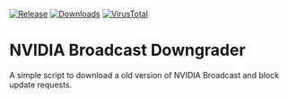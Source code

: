 [![Release](https://img.shields.io/github/v/release/KaioHSG/nvidia-broadcast-downgrader)](https://github.com/KaioHSG/nvidia-broadcast-downgrader/releases/latest)
[![Downloads](https://img.shields.io/github/downloads/KaioHSG/nvidia-broadcast-downgrader/total)](https://github.com/KaioHSG/nvidia-broadcast-downgrader/releases)
[![VirusTotal](https://img.shields.io/badge/virustotal-status-navy)](https://www.virustotal.com/gui/file/03d70c9fb9b95af7f67d4d83401a677337a5c84c12e4a6b2284f49d6746a25a7)

# NVIDIA Broadcast Downgrader

A simple script to download a old version of NVIDIA Broadcast and block update requests. 
